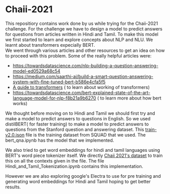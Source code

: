 # Chaii-2021
This repositiory contains work done by us while trying for the Chaii-2021 challenge. For the challenge we have to design a model to predict answers for questions from articles written in Hindi and Tamil. To make this model we first started to learn and explore concepts about NLP and NLU. We learnt about transformers expecially BERT.   
We went through various articles and other resources to get an idea on how to proceed with this problem. Some of the really helpful articles were:
- https://towardsdatascience.com/nlp-building-a-question-answering-model-ed0529a68c54  
- https://medium.com/saarthi-ai/build-a-smart-question-answering-system-with-fine-tuned-bert-b586e4cfa5f5
- [A guide to transformers](https://towardsdatascience.com/illustrated-guide-to-transformers-step-by-step-explanation-f74876522bc0#:~:text=Encoder%20Layer&text=The%20Encoders%20layers%20job%20is,by%20a%20fully%20connected%20network.)   ( to learn about working of transformers)
- https://towardsdatascience.com/bert-explained-state-of-the-art-language-model-for-nlp-f8b21a9b6270 ( to learn more about how bert works)

We thought before moving on to Hindi and Tamil we should first try and make a model to predict answers to questions in English. So we used distilBERT( for faster training) to make a model to predict answers to questions from the Stanford question and answering dataset. This [train-v2.0.json](https://drive.google.com/file/d/1I5QpAss9_s4EzDTkYSk1q1OmBSkezW_N/view?usp=sharing) file is the training dataset from SQUAD that we used. The bert_qna.ipynb has the model that we implemented. 

We also tried to get word embeddings for hindi and tamil languages using BERT's word piece tokenizer itself. We directly [Chaii 2021's dataset](https://drive.google.com/file/d/1Bpkm_e5zsTQivFrkEt_hBSHdSi1QNWvq/view?usp=sharing) to train this on all the contexts given in the file.  The file Hindi_and_Tamil_Tokenization.ipynb contains this implementation. 

However we are also exploring google's Electra to use for pre training and generating word embeddings for Hindi and Tamil hoping to get better results. 
